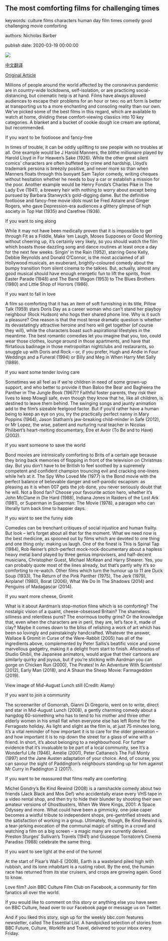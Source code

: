 ## The most comforting films for challenging times

keywords: culture films characters human day film times comedy good challenging movie comforting

authors: Nicholas Barber

publish date: 2020-03-19 00:00:00

![](https://ichef.bbci.co.uk/wwfeatures/live/624_351/images/live/p0/87/31/p08731df.jpg)

[中文翻译](The%20most%20comforting%20films%20for%20challenging%20times_zh.md)

[Original Article](https://www.bbc.com/culture/story/20200319-covid-19-comforting-films-to-watch-in-isolation)

Millions of people around the world affected by the coronavirus pandemic are in country-wide lockdowns, self-isolation, or are practicing social-distancing, but cinematic help is at hand. Films have always allowed audiences to escape their problems for an hour or two: no art form is better at transporting us to a more enchanting and consoling reality than our own. We’ve picked some of the best films in this regard, which are available to watch at home, dividing these comfort-viewing classics into 10 key categories. A blanket and a bucket of cookie dough ice cream are optional, but recommended.

If you want to be footloose and fancy-free

In times of trouble, it can be oddly uplifting to see people with no troubles at all. One example would be J Harold Manners, the blithe millionaire played by Harold Lloyd in For Heaven’s Sake (1926). While the other great silent comics’ characters are often buffeted by crime and hardship, Lloyd’s trademark persona is breezily positive, and never more so than when Manners floats through this buoyant Sam Taylor comedy, writing cheques without hesitation whether he needs to buy a car or establish a mission for the poor. Another example would be Henry Fonda’s Charles Pike in The Lady Eve (1941), a brewery heir with nothing to worry about except being pursued by Barbara Stanwyck’s gold-digging dame. But the definitive footloose and fancy-free movie idols must be Fred Astaire and Ginger Rogers, who gave Depression-era audiences a glittery glimpse of high society in Top Hat (1935) and Carefree (1938).

If you want to sing along

While it may not have been medically proven that it is impossible to get through Fit as a Fiddle, Make ‘em Laugh, Moses Supposes or Good Morning without cheering up, it’s certainly very likely, so you should watch the film which boasts those dazzling song and dance routines at least once a day for the next few weeks. Singin’ in the Rain (1952), starring Gene Kelly, Debbie Reynolds and Donald O’Connor, is the most acclaimed of all Hollywood musicals, an exuberant, brightly-coloured comedy about the bumpy transition from silent cinema to the talkies. But, actually, almost any good musical should have enough energetic fun to lift the spirits, from Easter Parade (1948) and The Band Wagon (1953) to The Blues Brothers (1980) and Little Shop of Horrors (1986).

If you want to fall in love

A film so comforting that it has an item of soft furnishing in its title, Pillow Talk (1959) stars Doris Day as a career woman who can’t stand her playboy neighbour (Rock Hudson) who hogs their shared phone line. Why is it such a pleasure? One reason is that the most tense dramatic question is whether its devastatingly attractive heroine and hero will get together (of course they will), while the characters boast such aspirational lifestyles in the meantime. The best romantic comedies let you imagine that you, too, could wear those clothes, lounge around in those apartments, and have that flirtatious badinage in those metropolitan nightclubs and restaurants, so snuggle up with Doris and Rock – or, if you prefer, Hugh and Andie in Four Weddings and a Funeral (1994) or Billy and Meg in When Harry Met Sally (1989).

If you want some tender loving care

Sometimes we all feel as if we’re children in need of some grown-up support, and who better to provide it than Baloo the Bear and Bagheera the Panther in The Jungle Book (1967)? Faithful foster parents, they risk their lives to keep Mowgli safe, even though they know that he, like all children, is destined to leave them behind. The swinging songs and jaunty animation add to the film’s sizeable feelgood factor. But if you’d rather have a human being to keep an eye on you, try the practically perfect nanny in Mary Poppins (1964), Jason Statham’s jaw-breaking child-minder in Safe (2012), or Mr Lopez, the wise, patient and nurturing rural teacher in Nicolas Philibert’s heart-melting documentary, Être et Avoir (To Be and to Have) (2002).

If you want someone to save the world

Bond movies are intrinsically comforting to Brits of a certain age because they bring back memories of flopping in front of the television on Christmas day. But you don’t have to be British to feel soothed by a supremely competent and confident champion trouncing evil and cracking one-liners while he’s at it. The Spy Who Loved Me (1977) is the Bond movie with the perfect balance of believable danger and self-parodic escapism: as pleasing as it is when 007 gets the job done, you never seriously doubt that he will. Not a Bond fan? Choose your favourite action hero, whether it’s John McClane in Die Hard (1988), Indiana Jones in Raiders of the Lost Ark (1981), or Superman in Superman: The Movie (1978), a paragon who can literally turn back time to happier days.

If you want to see the funny side

Comedies can be trenchant critiques of social injustice and human frailty. But look – let’s forget about all that for the moment. What we need now is the best medicine, as spooned out by films which are devoted to one thing and one thing only: making us laugh. One of the finest is This is Spinal Tap (1984), Rob Reiner’s pitch-perfect mock-rock-documentary about a hapless heavy metal band played by three genius improvisers, and half-decent musicians, Christopher Guest, Michael McKean and Harry Shearer. Yes, you can probably quote most of the lines already, but that’s partly why it’s so comforting to re-watch. Other films which turn the humour up to 11 are Duck Soup (1933), The Return of the Pink Panther (1975), The Jerk (1979), Airplane\! (1980), Borat (2006), What We Do In The Shadows (2014) and Penguins of Madagascar (2014).

If you want more cheese, Gromit

What is it about Aardman’s stop-motion films which is so comforting? The nostalgic vision of a quaint, cheese-obsessed Britain? The shameless silliness and relentless puns? The enormous toothy grins? Or the knowledge that, even when the characters are in peril, they are, let’s face it, made of clay? Maybe it comes down to the bliss of relishing a work of art which has been so lovingly and painstakingly handcrafted. Whatever the answer, Wallace & Gromit in Curse of the Were-Rabbit (2005) has all of the ingredients above, complemented by Peter Sallis’s beatific voice and some marvellous gadgetry, making it a delight from start to finish. Aficionados of Studio Ghibli, the Japanese animators, would argue that their cartoons are similarly quirky and joyous, but if you’re sticking with Aardman you can gorge on Chicken Run (2000), The Pirates\! In An Adventure With Scientists\! (2012), Early Man (2018), and A Shaun the Sheep Movie: Farmageddon (2019).

View image of Mid-August Lunch still (Credit: Alamy)

If you want to join a community

The screenwriter of Gomorrah, Gianni Di Gregorio, went on to write, direct and star in Mid-August Lunch (2008), a gently charming comedy about a hangdog 60-something who has to tend to his mother and three other elderly women in his small flat when everyone else has left Rome for the Ferragosto holiday. As light and slight as the film is, at just 75 minutes long, it’s a vital reminder of how important it is to care for the older generation – and how important it is to nip down the street for a glass of wine with a friend. In short, it’s about belonging to a neighbourhood. For further evidence that it’s invaluable to be part of a local community, see It’s a Wonderful Life (1946), Amélie (2001), Peter Cattaneo’s The Full Monty (1997) and the Jane Austen adaptation of your choice. And, of course, you can savour the sight of Paddington’s neighbours standing up for him against Mr Curry in Paddington 2 (2017).

If you want to be reassured that films really are comforting

Michel Gondry’s Be Kind Rewind (2008) is a ramshackle comedy about two friends (Jack Black and Mos Def) who accidentally erase every VHS tape in a video rental shop, and then try to hide their blunder by shooting their own amateur versions of Ghostbusters, When We Were Kings, 2001: A Space Odyssey and more. What could have been a gimmicky, one-joke caper becomes a wistful tribute to independent shops, pre-gentrified streets and the satisfaction of working in a group. Ultimately, though, Be Kind Rewind is a tear-jerking evocation of the communal magic of sitting in a crowd and watching a film on a big screen – a magic many are currently denied. Preston Sturges’ Sullivan’s Travels (1941) and Giuseppe Tornatore’s Cinema Paradiso (1988) celebrate the same thing.

If you want to see light at the end of the tunnel

At the start of Pixar’s Wall-E (2008), Earth is a wasteland piled high with rubbish, and its lone inhabitant is a rusting robot. By the end, the human race has returned from its star cruisers, and crops are growing again. Good to know.

Love film? Join BBC Culture Film Club on Facebook, a community for film fanatics all over the world.

If you would like to comment on this story or anything else you have seen on BBC Culture, head over to our Facebook page or message us on Twitter.

And if you liked this story, sign up for the weekly bbc.com features newsletter, called The Essential List. A handpicked selection of stories from BBC Future, Culture, Worklife and Travel, delivered to your inbox every Friday.